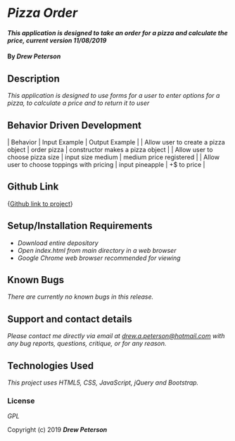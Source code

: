 # _Pizza Order_

#### _This application is designed to take an order for a pizza and calculate the price, current version 11/08/2019_

#### By _Drew Peterson_

## Description

_This application is designed to use forms for a user to enter options for a pizza, to calculate a price and to return it to user_

## Behavior Driven Development

| Behavior | Input Example | Output Example |
| Allow user to create a pizza object | order pizza | constructor makes a pizza object |
| Allow user to choose pizza size | input size medium | medium price registered |
| Allow user to choose toppings with pricing | input pineapple | +$ to price |


## Github Link
{[Github link to project](https://drewapeterson7671.github.io/pizza-week4-codereview/index.html)}

## Setup/Installation Requirements

* _Download entire depository_
* _Open index.html from main directory in a web browser_
* _Google Chrome web browser recommended for viewing_


## Known Bugs

_There are currently no known bugs in this release._

## Support and contact details

_Please contact me directly via email at drew.a.peterson@hotmail.com with any bug reports, questions, critique, or for any reason._

## Technologies Used

_This project uses HTML5, CSS, JavaScript, jQuery and Bootstrap._

### License

*GPL*



Copyright (c) 2019 **_Drew Peterson_**
